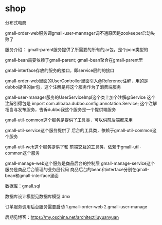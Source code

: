 # shop
分布式电商

gmall-order-web服务调gmall-user-mannager调不通原因是zookeeper启动失败了

服务介绍：
gmall-parent服务提供了所需要的所有的jar包，是个pom类型的

gmall-bean需要依赖于gmall-parent;
gmall-bean聚合在gmall-parent里

gmall-interface存放的服务的接口，即service层的的接口


gmall-order-web里面的UserController里面引入@Reference注解，用的是
dubbo提供的jar包，这个注解是将这个服务作为了消费端服务

gmall-user-manager服务的UserServiceImpl这个类上加个注解@Service
这个注解引得包是
import com.alibaba.dubbo.config.annotation.Service;
这个注解相当与发布服务，告诉dubbo我这个服务是一个提供端服务

gmall-util-common这个服务是提供了工具类，可以供前后端都来用


gmall-util-service这个服务提供了
后台的工具类，依赖于gmall-util-common这个服务

gmall-util-web这个服务提供了和
前端交互的工具类，依赖于gmall-util-common这个服务


gmall-manage-web这个服务是商品后台的控制层
gmall-manage-service这个服务是商品后台管理的业务层代码
商品后台的bean和interface分别在gmall-bean和gmall-interface里面

数据库：gmall.sql

数据库设计模型见数据库模型.dmx

订单服务调用后台服务需要启动
1.gmall-order-web
2.gmall-user-manage

后期见博客：https://my.oschina.net/architectliuyuanyuan





